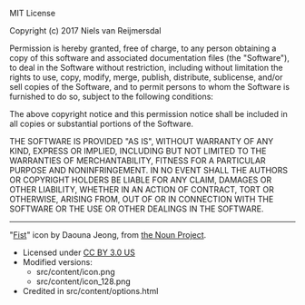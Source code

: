 MIT License

Copyright (c) 2017 Niels van Reijmersdal

Permission is hereby granted, free of charge, to any person obtaining a copy
of this software and associated documentation files (the "Software"), to deal
in the Software without restriction, including without limitation the rights
to use, copy, modify, merge, publish, distribute, sublicense, and/or sell
copies of the Software, and to permit persons to whom the Software is
furnished to do so, subject to the following conditions:

The above copyright notice and this permission notice shall be included in all
copies or substantial portions of the Software.

THE SOFTWARE IS PROVIDED "AS IS", WITHOUT WARRANTY OF ANY KIND, EXPRESS OR
IMPLIED, INCLUDING BUT NOT LIMITED TO THE WARRANTIES OF MERCHANTABILITY,
FITNESS FOR A PARTICULAR PURPOSE AND NONINFRINGEMENT. IN NO EVENT SHALL THE
AUTHORS OR COPYRIGHT HOLDERS BE LIABLE FOR ANY CLAIM, DAMAGES OR OTHER
LIABILITY, WHETHER IN AN ACTION OF CONTRACT, TORT OR OTHERWISE, ARISING FROM,
OUT OF OR IN CONNECTION WITH THE SOFTWARE OR THE USE OR OTHER DEALINGS IN THE
SOFTWARE.

---

"[Fist](https://thenounproject.com/term/empower/414682/)" icon by Daouna Jeong, from [the Noun Project](https://thenounproject.com/).
* Licensed under [CC BY 3.0 US](https://creativecommons.org/licenses/by/3.0/us/)
* Modified versions:
  * src/content/icon.png
  * src/content/icon_128.png
* Credited in src/content/options.html
